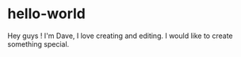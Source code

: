 # hello-world


Hey guys ! I'm Dave, I love creating and editing.
I would like to create something special. 
